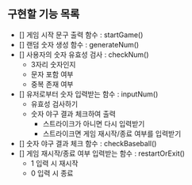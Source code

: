 ## 구현할 기능 목록

- [] 게임 시작 문구 출력 함수 : startGame()
- [] 랜덤 숫자 생성 함수 : generateNum()
- [] 사용자의 숫자 유효성 검사 : checkNum()
  - 3자리 숫자인지
  - 문자 포함 여부
  - 중복 존재 여부
- [] 유저로부터 숫자 입력받는 함수 : inputNum()
  - 유효성 검사하기
  - 숫자 야구 결과 체크하여 출력
    - 스트라이크가 아니면 다시 입력받기
    - 스트라이크면 게임 재시작/종료 여부를 입력받기
- [] 숫자 야구 결과 체크 함수 : checkBaseball()
- [] 게임 재시작/종료 여부 입력받는 함수 : restartOrExit()
  - 1 입력 시 재시작
  - 0 입력 시 종료
